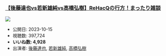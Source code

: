 ### [【後藤達也vs若新雄純vs高橋弘樹】ReHacQの行方！まったり雑談](https://www.youtube.com/watch?v=-5oG_yIHFvo)
[![](https://img.youtube.com/vi/-5oG_yIHFvo/sddefault.jpg)](https://www.youtube.com/watch?v=-5oG_yIHFvo)
-   公開日: 2023-10-15
-   視聴数: 397,724
-   **いいね数: 4,928**
-   出演者: [後藤達也](/rehacq_fan/people/後藤達也 "wikilink"), [若新雄純](/rehacq_fan/people/若新雄純 "wikilink"), [高橋弘樹](/rehacq_fan/people/高橋弘樹 "wikilink")
